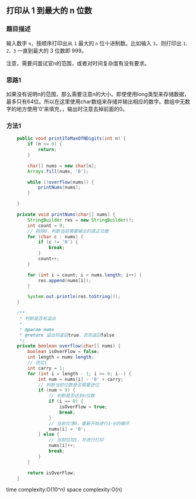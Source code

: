 ## 打印从 1 到最大的 n 位数

### 题目描述

输入数字 `n`，按顺序打印出从 `1` 最大的 `n` 位十进制数。比如输入 `3`，则打印出 `1、2、3` 一直到最大的 3 位数即 999。

注意，需要问面试官n的范围，或者对时间复杂度有没有要求。


### 思路1

如果没有说明n的范围，那么需要注意n的大小。即使使用long类型来存储数据，最多只有64位。所以在这里使用char数组来存储并输出相应的数字。数组中无数字的地方使用'0'来填充，，输出时注意去掉前面的0。


### 方法1

```java
    public void print1ToMaxOfNDigits(int n) {
        if (n <= 0) {
            return;
        }

        char[] nums = new char[n];
        Arrays.fill(nums, '0');

        while (!overflow(nums)) {
            printNums(nums);
        }

    }

    private void printNums(char[] nums) {
        StringBuilder res = new StringBuilder();
        int count = 0;
        // 排除0，判断当前需要输出的真正位数
        for (char c : nums) {
            if (c != '0') {
                break;
            }
            count++;
        }

        for (int i = count; i < nums.length; i++) {
            res.append(nums[i]);
        }

        System.out.println(res.toString());
    }

    /**
     * 判断是否有溢出
     *
     * @param nums
     * @return 溢出则返回true，否则返回false
     */
    private boolean overflow(char[] nums) {
        boolean isOverFlow = false;
        int length = nums.length;
        // 进位1
        int carry = 1;
        for (int i = length - 1; i >= 0; i--) {
            int num = nums[i] - '0' + carry;
            // 判断当前位数是否需要进位
            if (num > 9) {
                // 判断是否达到n位数
                if (i == 0) {
                    isOverFlow = true;
                    break;
                }
                // 当前位清0，重新开始进行1-9的循环
                nums[i] = '0';
            } else {
                // 当前位加1，并进行打印
                nums[i]++;
                break;
            }
        }

        return isOverFlow;
    }
```

time complexity:O(10^n)
space complexity:O(n)
